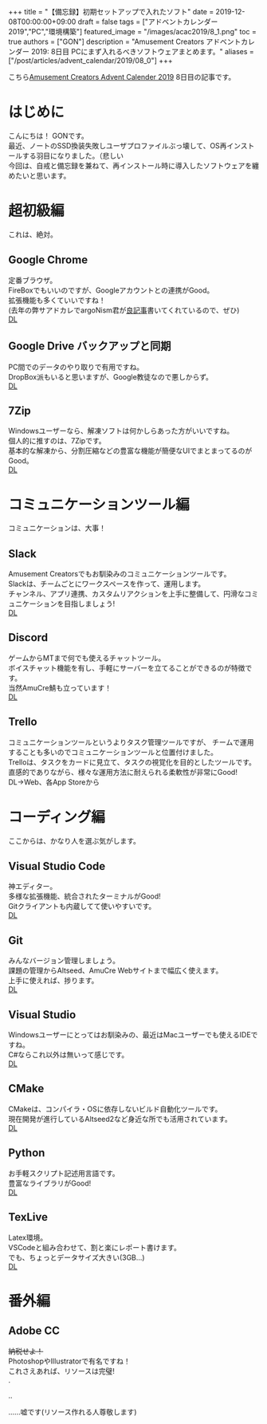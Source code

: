 +++
title =  "【備忘録】初期セットアップで入れたソフト"
date = 2019-12-08T00:00:00+09:00
draft = false
tags = ["アドベントカレンダー2019","PC","環境構築"]
featured_image = "/images/acac2019/8_1.png"
toc = true
authors = ["GON"]
description = "Amusement Creators アドベントカレンダー 2019: 8日目 PCにまず入れるべきソフトウェアまとめます。"
aliases = ["/post/articles/advent_calendar/2019/08_0"]
+++

こちら[Amusement Creators Advent Calender 2019](https://adventar.org/calendars/4152) 8日目の記事です。

# はじめに

こんにちは！
GONです。  
最近、ノートのSSD換装失敗しユーザプロファイルぶっ壊して、OS再インストールする羽目になりました。（悲しい  
今回は、自戒と備忘録を兼ねて、再インストール時に導入したソフトウェアを纏めたいと思います。  

# 超初級編

これは、絶対。

## Google Chrome

定番ブラウザ。  
FireBoxでもいいのですが、Googleアカウントとの連携がGood。  
拡張機能も多くていいですね！  
(去年の弊サアドカレでargoNism君が[良記事](https://qiita.com/argoNism/items/a879b907f6960f6bbd9d)書いてくれているので、ぜひ)  
[DL](https://www.google.com/intl/ja_jp/chrome/)

## Google Drive バックアップと同期

PC間でのデータのやり取りで有用ですね。  
DropBox派もいると思いますが、Google教徒なので悪しからず。  
[DL](https://www.google.com/intl/ja_ALL/drive/download/)

## 7Zip

Windowsユーザーなら、解凍ソフトは何かしらあった方がいいですね。  
個人的に推すのは、7Zipです。  
基本的な解凍から、分割圧縮などの豊富な機能が簡便なUIでまとまってるのがGood。  
[DL](https://sevenzip.osdn.jp/)

# コミュニケーションツール編

コミュニケーションは、大事！

## Slack

Amusement Creatorsでもお馴染みのコミュニケーションツールです。  
Slackは、チームごとにワークスペースを作って、運用します。  
チャンネル、アプリ連携、カスタムリアクションを上手に整備して、円滑なコミュニケーションを目指しましょう!  
[DL](https://slack.com/intl/ja-jp/downloads/)

## Discord

ゲームからMTまで何でも使えるチャットツール。  
ボイスチャット機能を有し、手軽にサーバーを立てることができるのが特徴です。  
当然AmuCre鯖も立っています！  
[DL](https://discordapp.com/)

## Trello

コミュニケーションツールというよりタスク管理ツールですが、
チームで運用することも多いのでコミュニケーションツールと位置付けました。  
Trelloは、タスクをカードに見立て、タスクの視覚化を目的としたツールです。  
直感的でありながら、様々な運用方法に耐えられる柔軟性が非常にGood!  
DL→Web、各App Storeから

# コーディング編

ここからは、かなり人を選ぶ気がします。

## Visual Studio Code

神エディター。  
多様な拡張機能、統合されたターミナルがGood!  
Gitクライアントも内蔵してて使いやすいです。  
[DL](https://code.visualstudio.com/)

## Git

みんなバージョン管理しましょう。  
課題の管理からAltseed、AmuCre Webサイトまで幅広く使えます。  
上手に使えれば、捗ります。  
[DL](https://git-scm.com/)

## Visual Studio

Windowsユーザーにとってはお馴染みの、最近はMacユーザーでも使えるIDEですね。  
C#ならこれ以外は無いって感じです。  
[DL](https://visualstudio.microsoft.com/ja/downloads/?utm_medium=microsoft&utm_source=docs.microsoft.com&utm_campaign=navigation+cta&utm_content=download+vs2019&rr=https%3A%2F%2Fdocs.microsoft.com%2Fja-jp%2Fvisualstudio%2Fide%2F%3Fview%3Dvs-2019)

## CMake

CMakeは、コンパイラ・OSに依存しないビルド自動化ツールです。  
現在開発が進行しているAltseed2など身近な所でも活用されています。  
[DL](https://cmake.org/)

## Python

お手軽スクリプト記述用言語です。  
豊富なライブラリがGood!  
[DL](https://www.python.org/downloads/)

## TexLive

Latex環境。  
VSCodeと組み合わせて、割と楽にレポート書けます。  
でも、ちょっとデータサイズ大きい(3GB...)  
[DL](http://ftp.yz.yamagata-u.ac.jp/pub/CTAN/systems/texlive/Images/)

# 番外編

## Adobe CC

~~納税せよ！~~  
PhotoshopやIllustratorで有名ですね！  
これさえあれば、リソースは完璧!  
.  


..  


......嘘です(リソース作れる人尊敬します)
